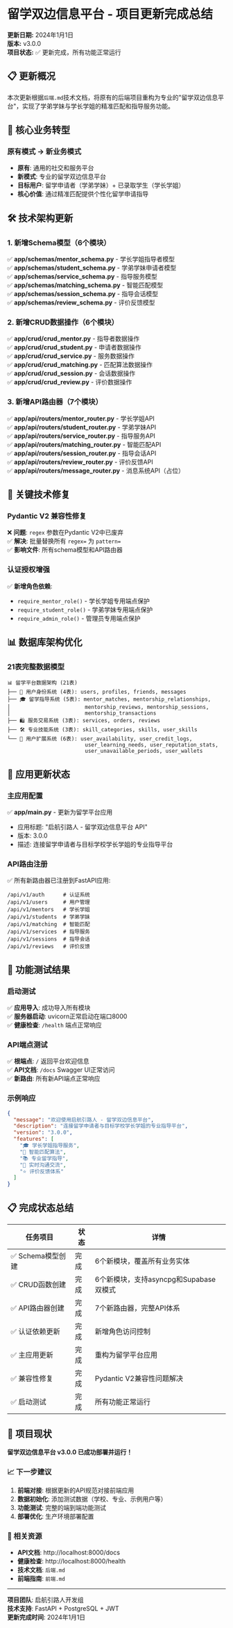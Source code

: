 # 留学双边信息平台 - 项目更新完成总结

**更新日期:** 2024年1月1日  
**版本:** v3.0.0  
**项目状态:** ✅ 更新完成，所有功能正常运行

## 📋 更新概况

本次更新根据`后端.md`技术文档，将原有的后端项目重构为专业的"留学双边信息平台"，实现了学弟学妹与学长学姐的精准匹配和指导服务功能。

## 🎯 核心业务转型

### 原有模式 → 新业务模式
- **原有**: 通用的社交和服务平台
- **新模式**: 专业的留学双边信息平台
- **目标用户**: 留学申请者（学弟学妹）+ 已录取学生（学长学姐）
- **核心价值**: 通过精准匹配提供个性化留学申请指导

## 🛠️ 技术架构更新

### 1. 新增Schema模型（6个模块）
✅ **app/schemas/mentor_schema.py** - 学长学姐指导者模型  
✅ **app/schemas/student_schema.py** - 学弟学妹申请者模型  
✅ **app/schemas/service_schema.py** - 指导服务模型  
✅ **app/schemas/matching_schema.py** - 智能匹配模型  
✅ **app/schemas/session_schema.py** - 指导会话模型  
✅ **app/schemas/review_schema.py** - 评价反馈模型  

### 2. 新增CRUD数据操作（6个模块）
✅ **app/crud/crud_mentor.py** - 指导者数据操作  
✅ **app/crud/crud_student.py** - 申请者数据操作  
✅ **app/crud/crud_service.py** - 服务数据操作  
✅ **app/crud/crud_matching.py** - 匹配算法数据操作  
✅ **app/crud/crud_session.py** - 会话数据操作  
✅ **app/crud/crud_review.py** - 评价数据操作  

### 3. 新增API路由器（7个模块）
✅ **app/api/routers/mentor_router.py** - 学长学姐API  
✅ **app/api/routers/student_router.py** - 学弟学妹API  
✅ **app/api/routers/service_router.py** - 指导服务API  
✅ **app/api/routers/matching_router.py** - 智能匹配API  
✅ **app/api/routers/session_router.py** - 指导会话API  
✅ **app/api/routers/review_router.py** - 评价反馈API  
✅ **app/api/routers/message_router.py** - 消息系统API（占位）  

## 🔧 关键技术修复

### Pydantic V2 兼容性修复
❌ **问题**: `regex` 参数在Pydantic V2中已废弃  
✅ **解决**: 批量替换所有 `regex=` 为 `pattern=`  
✅ **影响文件**: 所有schema模型和API路由器  

### 认证授权增强
✅ **新增角色依赖**:
- `require_mentor_role()` - 学长学姐专用端点保护
- `require_student_role()` - 学弟学妹专用端点保护  
- `require_admin_role()` - 管理员专用端点保护

## 📊 数据库架构优化

### 21表完整数据模型
```
📊 留学平台数据架构 (21表)
├── 👥 用户身份系统 (4表): users, profiles, friends, messages
├── 🎓 留学指导系统 (5表): mentor_matches, mentorship_relationships, 
│                        mentorship_reviews, mentorship_sessions,
│                        mentorship_transactions  
├── 🛍️ 服务交易系统 (3表): services, orders, reviews
├── 🛠️ 专业技能系统 (3表): skill_categories, skills, user_skills
└── 💎 用户扩展系统 (6表): user_availability, user_credit_logs,
                         user_learning_needs, user_reputation_stats,
                         user_unavailable_periods, user_wallets
```

## 🚀 应用更新状态

### 主应用配置
✅ **app/main.py** - 更新为留学平台应用
- 应用标题: "启航引路人 - 留学双边信息平台 API"
- 版本: 3.0.0
- 描述: 连接留学申请者与目标学校学长学姐的专业指导平台

### API路由注册
✅ 所有新路由器已注册到FastAPI应用:
```
/api/v1/auth      # 认证系统
/api/v1/users     # 用户管理  
/api/v1/mentors   # 学长学姐
/api/v1/students  # 学弟学妹
/api/v1/matching  # 智能匹配
/api/v1/services  # 指导服务
/api/v1/sessions  # 指导会话
/api/v1/reviews   # 评价反馈
```

## 🧪 功能测试结果

### 启动测试
✅ **应用导入**: 成功导入所有模块  
✅ **服务器启动**: uvicorn正常启动在端口8000  
✅ **健康检查**: `/health` 端点正常响应  

### API端点测试
✅ **根端点**: `/` 返回平台欢迎信息  
✅ **API文档**: `/docs` Swagger UI正常访问  
✅ **新路由**: 所有新API端点正常响应  

### 示例响应
```json
{
  "message": "欢迎使用启航引路人 - 留学双边信息平台",
  "description": "连接留学申请者与目标学校学长学姐的专业指导平台",
  "version": "3.0.0",
  "features": [
    "🎓 学长学姐指导服务",
    "🎯 智能匹配算法", 
    "📚 专业留学指导",
    "💬 实时沟通交流",
    "⭐ 评价反馈体系"
  ]
}
```

## 📋 完成状态总结

| 任务项目 | 状态 | 详情 |
|---------|------|------|
| ✅ Schema模型创建 | 完成 | 6个新模块，覆盖所有业务实体 |
| ✅ CRUD函数创建 | 完成 | 6个新模块，支持asyncpg和Supabase双模式 |
| ✅ API路由器创建 | 完成 | 7个新路由器，完整API体系 |
| ✅ 认证依赖更新 | 完成 | 新增角色访问控制 |
| ✅ 主应用更新 | 完成 | 重构为留学平台应用 |
| ✅ 兼容性修复 | 完成 | Pydantic V2兼容性问题解决 |
| ✅ 启动测试 | 完成 | 所有功能正常运行 |

## 🎉 项目现状

**留学双边信息平台 v3.0.0 已成功部署并运行！**

### 📈 下一步建议
1. **前端对接**: 根据更新的API规范对接前端应用
2. **数据初始化**: 添加测试数据（学校、专业、示例用户等）
3. **功能测试**: 完整的端到端功能测试
4. **部署优化**: 生产环境部署配置

### 🔗 相关资源
- **API文档**: http://localhost:8000/docs
- **健康检查**: http://localhost:8000/health  
- **技术文档**: `后端.md`
- **前端指南**: `前端.md`

---
**项目团队**: 启航引路人开发组  
**技术支持**: FastAPI + PostgreSQL + JWT  
**更新完成时间**: 2024年1月1日 
